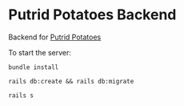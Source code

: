# Putrid Potatoes Backend

Backend for [Putrid Potatoes](https://github.com/jmarthaller/movie-chat-app-frontend)

To start the server:

`bundle install`

`rails db:create && rails db:migrate`

`rails s`
